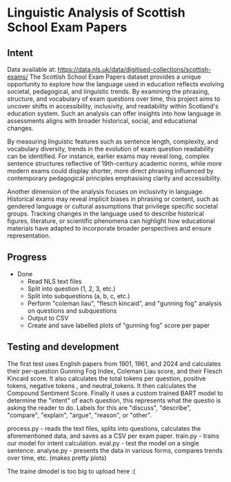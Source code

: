 # Linguistic Analysis of Scottish School Exam Papers #
## Intent ##

Data available at: https://data.nls.uk/data/digitised-collections/scottish-exams/
The Scottish School Exam Papers dataset provides a unique opportunity to explore how the language used in education reflects evolving societal, pedagogical, and linguistic trends. By examining the phrasing, structure, and vocabulary of exam questions over time, this project aims to uncover shifts in accessibility, inclusivity, and readability within Scotland's education system. Such an analysis can offer insights into how language in assessments aligns with broader historical, social, and educational changes.

By measuring linguistic features such as sentence length, complexity, and vocabulary diversity, trends in the evolution of exam question readability can be identified. For instance, earlier exams may reveal long, complex sentence structures reflective of 19th-century academic norms, while more modern exams could display shorter, more direct phrasing influenced by contemporary pedagogical principles emphasising clarity and accessibility.

Another dimension of the analysis focuses on inclusivity in language. Historical exams may reveal implicit biases in phrasing or content, such as gendered language or cultural assumptions that privilege specific societal groups. Tracking changes in the language used to describe historical figures, literature, or scientific phenomena can highlight how educational materials have adapted to incorporate broader perspectives and ensure representation.

## Progress ##
* Done
  * Read NLS text files
  * Split into question (1, 2, 3, etc.)
  * Split into subquestions (a, b, c, etc.)
  * Perform "coleman liau", "flesch kincaid", and "gunning fog" analysis on questions and subquestions
  * Output to CSV
  * Create and save labelled plots of "gunning fog" score per paper

## Testing and development ##
The first test uses English papers from 1901, 1961, and 2024 and calculates their per-question Gunning Fog Index, Coleman Liau score, and their Flesch Kincaid score. It also calculates the total tokens per question, positive tokens, negative tokens , and neutral_tokens. It then calculates the Compound Sentiment Score. Finally it uses a custom trained BART model to determine the "intent" of each question, this represents what the questio is asking the reader to do. Labels for this are "discuss", "describe", "compare", "explain", "argue",  "reason",  or "other". 

process.py - reads the text files, splits into questions, calculates the aforementioned data, and saves as a CSV per exam paper.
train.py - trains our model for intent calculation.
eval.py - test the model on a single sentence.
analyse.py - presents the data in various forms, compares trends over time, etc. (makes pretty plots)

The traine dmodel is too big to upload here :(
